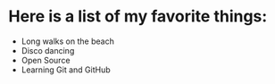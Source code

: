 #  Here is a list of my favorite things:
- Long walks on the beach
- Disco dancing
- Open Source
- Learning Git and GitHub
